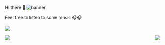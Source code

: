 Hi there 👋
![banner](https://user-images.githubusercontent.com/46488832/159731149-0b29add4-8609-4368-b2aa-12eb056c5160.png)

Feel free to listen to some music 🎧🎧

![](https://spotify-recently-played-readme.vercel.app/api?user=qm21a9v0hwm925b1b8ci6mcxa&width=800&count=3)

<a href="https://github.com/Gui37">
  <img align="left" src="https://github-readme-stats.vercel.app/api?username=Gui37&show_icons=true&theme=radical&count_private=true" />
</a>
<a href="https://github.com/Gui37/Livraria_Academica">
  <img align="right" src="https://github-readme-stats.vercel.app/api/top-langs/?username=anuraghazra&layout=compact)](https://github.com/gui37" />
</a>
